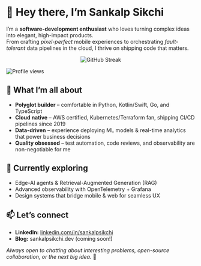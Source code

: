 <!-- ---------- HERO SECTION ---------- -->
# 👋 Hey there, I’m **Sankalp Sikchi**

I’m a **software-development enthusiast** who loves turning complex ideas into elegant, high-impact products.  
From crafting *pixel-perfect* mobile experiences to orchestrating *fault-tolerant* data pipelines in the cloud, I thrive on shipping code that matters.

<!-- ---------- QUICK GLANCE CARDS ---------- -->
<p align="center">
  <img src="https://github-readme-streak-stats.herokuapp.com/?user=seltygg&hide_border=true" alt="GitHub Streak"/>
</p>
<p>
<img src="https://komarev.com/ghpvc/?username=seltygg&label=Profile+views&style=flat&color=0e75b6" alt="Profile views"/>
</p>
<!-- ---------- WHAT I DO ---------- -->


## 🧩 What I’m all about
- **Polyglot builder** – comfortable in Python, Kotlin/Swift, Go, and TypeScript  
- **Cloud native** – AWS certified, Kubernetes/Terraform fan, shipping CI/CD pipelines since 2019  
- **Data-driven** – experience deploying ML models & real-time analytics that power business decisions  
- **Quality obsessed** – test automation, code reviews, and observability are non-negotiable for me  


<!-- ---------- CURRENTLY ---------- -->
## 🌱 Currently exploring
- Edge-AI agents & Retrieval-Augmented Generation (RAG)  
- Advanced observability with OpenTelemetry + Grafana  
- Design systems that bridge mobile & web for seamless UX

<!-- ---------- LET’S CONNECT ---------- -->
## 📫 Let’s connect
- **LinkedIn:** [linkedin.com/in/sankalpsikchi](https://linkedin.com/in/sankalp-sikchi)
- **Blog:** sankalpsikchi.dev (coming soon!)

*Always open to chatting about interesting problems, open-source collaboration, or the next big idea.* 🚀
